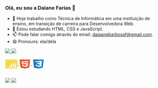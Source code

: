 ### Olá, eu sou a Daiane Farias 👋

- 🔭 Hoje trabalho como Técnica de Informática em uma instituição de ensino, em transição de carreira para Desenvolvedora Web.
- 🌱 Estou estudando HTML, CSS e JavaScript.
- 📫 Pode falar comigo através do email: daiaanebarbosaf@gmail.com.
- 😄 Pronouns: ela/dela

<div>
  <a href="https://github.com/daiaanebarbosaf">
  <img height="165em" src="https://github-readme-stats.vercel.app/api?username=daiaanebarbosaf&show_icons=true&theme=material-palenight&include_all_commits=true&count_private=true"/>
  <img height="165em" src="https://github-readme-stats.vercel.app/api/top-langs/?username=daiaanebarbosaf&layout=compact&langs_count=7&theme=material-palenight"/>
</div>

<div style="display: inline_block"><br>
  <img align="center" alt="Dai-Js" height="30" width="40" src="https://raw.githubusercontent.com/devicons/devicon/master/icons/javascript/javascript-plain.svg">
  <img align="center" alt="Dai-HTML" height="30" width="40" src="https://raw.githubusercontent.com/devicons/devicon/master/icons/html5/html5-original.svg">
  <img align="center" alt="Dai-CSS" height="30" width="40" src="https://raw.githubusercontent.com/devicons/devicon/master/icons/css3/css3-original.svg">

 ##
 
<div>
  <a href="https://instagram.com/daiaanebarbosaf" target="_blank"><img src="https://img.shields.io/badge/-Instagram-%23E4405F?style=for-the-badge&logo=instagram&logoColor=white" target="_blank"></a>
  <a href="https://www.linkedin.com/in/daiaanebarbosaf" target="_blank"><img src="https://img.shields.io/badge/-LinkedIn-%230077B5?style=for-the-badge&logo=linkedin&logoColor=white" target="_blank"></a> 
</div>
